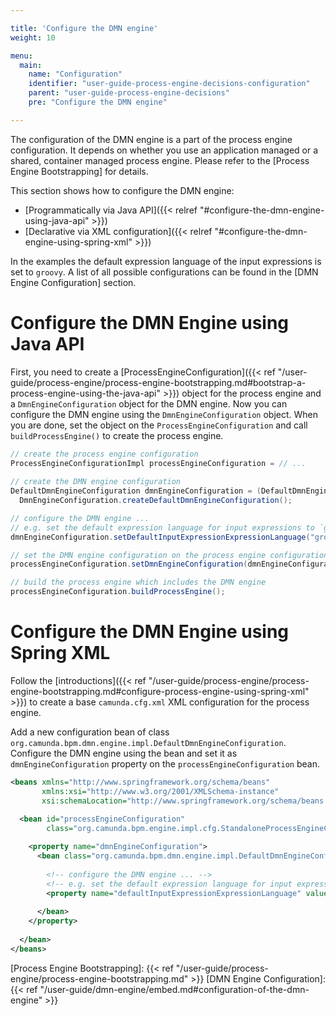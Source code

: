 ```yaml
---

title: 'Configure the DMN engine'
weight: 10

menu:
  main:
    name: "Configuration"
    identifier: "user-guide-process-engine-decisions-configuration"
    parent: "user-guide-process-engine-decisions"
    pre: "Configure the DMN engine"

---
```


The configuration of the DMN engine is a part of the process engine configuration. It depends on whether you use an application managed or a shared, container managed process engine. Please refer to the [Process Engine Bootstrapping] for details.

This section shows how to configure the DMN engine:

* [Programmatically via Java API]({{< relref "#configure-the-dmn-engine-using-java-api" >}})
* [Declarative via XML configuration]({{< relref "#configure-the-dmn-engine-using-spring-xml" >}})

In the examples the default expression language of the input expressions is set to `groovy`. A list of all possible configurations can be found in the [DMN Engine Configuration] section.

# Configure the DMN Engine using Java API

First, you need to create a [ProcessEngineConfiguration]({{< ref "/user-guide/process-engine/process-engine-bootstrapping.md#bootstrap-a-process-engine-using-the-java-api" >}}) object for the process engine and a `DmnEngineConfiguration` object for the DMN engine. Now you can configure the DMN engine using the `DmnEngineConfiguration` object. When you are done, set the object on the `ProcessEngineConfiguration` and call `buildProcessEngine()` to create the process engine.

```java
// create the process engine configuration
ProcessEngineConfigurationImpl processEngineConfiguration = // ...
    
// create the DMN engine configuration    
DefaultDmnEngineConfiguration dmnEngineConfiguration = (DefaultDmnEngineConfiguration) 
  DmnEngineConfiguration.createDefaultDmnEngineConfiguration();

// configure the DMN engine ...
// e.g. set the default expression language for input expressions to `groovy`
dmnEngineConfiguration.setDefaultInputExpressionExpressionLanguage("groovy");

// set the DMN engine configuration on the process engine configuration
processEngineConfiguration.setDmnEngineConfiguration(dmnEngineConfiguration);

// build the process engine which includes the DMN engine
processEngineConfiguration.buildProcessEngine();
```

# Configure the DMN Engine using Spring XML

Follow the [introductions]({{< ref "/user-guide/process-engine/process-engine-bootstrapping.md#configure-process-engine-using-spring-xml" >}}) to create a base `camunda.cfg.xml` XML configuration for the process engine. 

Add a new configuration bean of class `org.camunda.bpm.dmn.engine.impl.DefaultDmnEngineConfiguration`. Configure the DMN engine using the bean and set it as `dmnEngineConfiguration` property on the `processEngineConfiguration` bean. 

```xml
<beans xmlns="http://www.springframework.org/schema/beans" 
       xmlns:xsi="http://www.w3.org/2001/XMLSchema-instance"
       xsi:schemaLocation="http://www.springframework.org/schema/beans http://www.springframework.org/schema/beans/spring-beans.xsd">

  <bean id="processEngineConfiguration" 
        class="org.camunda.bpm.engine.impl.cfg.StandaloneProcessEngineConfiguration">
  
    <property name="dmnEngineConfiguration">
      <bean class="org.camunda.bpm.dmn.engine.impl.DefaultDmnEngineConfiguration">
        
        <!-- configure the DMN engine ... --> 
        <!-- e.g. set the default expression language for input expressions to `groovy` -->
        <property name="defaultInputExpressionExpressionLanguage" value="groovy" />
        
      </bean>
    </property>
    
  </bean>
</beans>
```

[Process Engine Bootstrapping]: {{< ref "/user-guide/process-engine/process-engine-bootstrapping.md" >}}
[DMN Engine Configuration]: {{< ref "/user-guide/dmn-engine/embed.md#configuration-of-the-dmn-engine" >}}

